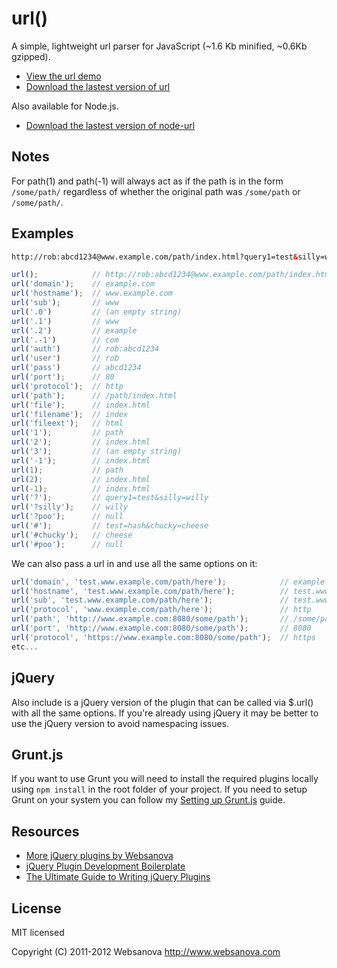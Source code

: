 # url()

A simple, lightweight url parser for JavaScript (~1.6 Kb minified, ~0.6Kb gzipped).

* [View the url demo](http://url.websanova.com)
* [Download the lastest version of url](https://github.com/websanova/js-url/tags)

Also available for Node.js.

* [Download the lastest version of node-url](https://github.com/websanova/node-url/tags)


## Notes

For path(1) and path(-1) will always act as if the path is in the form `/some/path/` regardless of whether the original path was `/some/path` or `/some/path/`.


## Examples

```html
http://rob:abcd1234@www.example.com/path/index.html?query1=test&silly=willy#test=hash&chucky=cheese
```

```js
url();            // http://rob:abcd1234@www.example.com/path/index.html?query1=test&silly=willy#test=hash&chucky=cheese
url('domain');    // example.com
url('hostname');  // www.example.com
url('sub');       // www
url('.0')         // (an empty string)
url('.1')         // www
url('.2')         // example
url('.-1')        // com
url('auth')       // rob:abcd1234
url('user')       // rob
url('pass')       // abcd1234
url('port');      // 80
url('protocol');  // http
url('path');      // /path/index.html
url('file');      // index.html
url('filename');  // index
url('fileext');   // html
url('1');         // path
url('2');         // index.html
url('3');         // (an empty string)
url('-1');        // index.html
url(1);           // path
url(2);           // index.html
url(-1);          // index.html
url('?');         // query1=test&silly=willy
url('?silly');    // willy
url('?poo');      // null
url('#');         // test=hash&chucky=cheese
url('#chucky');   // cheese
url('#poo');      // null
```

We can also pass a url in and use all the same options on it:

```js
url('domain', 'test.www.example.com/path/here');            // example.com
url('hostname', 'test.www.example.com/path/here');          // test.www.example.com
url('sub', 'test.www.example.com/path/here');               // test.www
url('protocol', 'www.example.com/path/here');               // http
url('path', 'http://www.example.com:8080/some/path');       // /some/path
url('port', 'http://www.example.com:8080/some/path');       // 8080
url('protocol', 'https://www.example.com:8080/some/path');  // https
etc...
```


## jQuery

Also include is a jQuery version of the plugin that can be called via $.url() with all the same options.  If you're already using jQuery it may be better to use the jQuery version to avoid namespacing issues.


## Grunt.js

If you want to use Grunt you will need to install the required plugins locally using `npm install` in the root folder of your project.  If you need to setup Grunt on your system you can follow my [Setting up Grunt.js](http://www.websanova.com/blog/javascript/how-to-setup-grunt) guide.


## Resources

* [More jQuery plugins by Websanova](http://websanova.com/plugins)
* [jQuery Plugin Development Boilerplate](http://wboiler.websanova.com)
* [The Ultimate Guide to Writing jQuery Plugins](http://www.websanova.com/blog/jquery/the-ultimate-guide-to-writing-jquery-plugins)


## License

MIT licensed

Copyright (C) 2011-2012 Websanova http://www.websanova.com
